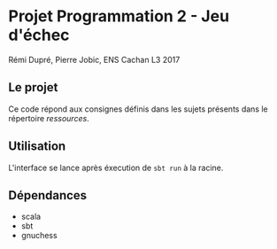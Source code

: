 Projet Programmation 2 - Jeu d'échec
===
Rémi Dupré, Pierre Jobic, ENS Cachan L3 2017

## Le projet
Ce code répond aux consignes définis dans les sujets présents dans le répertoire *ressources*.

## Utilisation
L'interface se lance après éxecution de `sbt run` à la racine.

## Dépendances
 - scala
 - sbt
 - gnuchess
